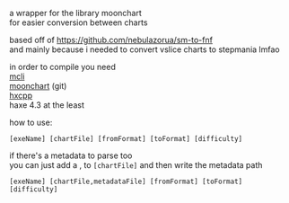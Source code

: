 a wrapper for the library moonchart  
for easier conversion between charts

based off of https://github.com/nebulazorua/sm-to-fnf  
and mainly because i needed to convert vslice charts to stepmania lmfao

in order to compile you need  
[mcli](https://lib.haxe.org/p/mcli/)  
[moonchart](https://github.com/MaybeMaru/moonchart) (git)  
[hxcpp](https://lib.haxe.org/p/hxcpp/)  
haxe 4.3 at the least  

how to use:  
```batch
[exeName] [chartFile] [fromFormat] [toFormat] [difficulty]
```

if there's a metadata to parse too   
you can just add a , to `[chartFile]` and then write the metadata path

```batch
[exeName] [chartFile,metadataFile] [fromFormat] [toFormat] [difficulty]
```